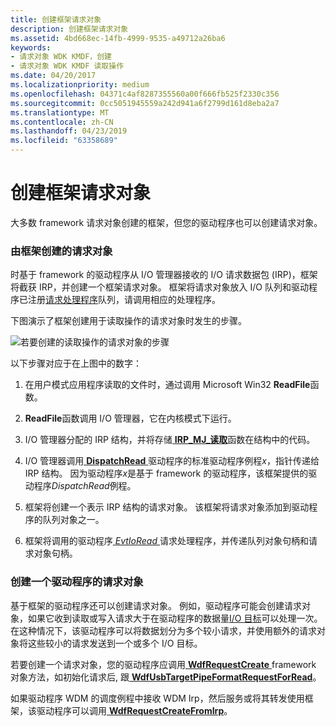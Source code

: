 ```yaml
---
title: 创建框架请求对象
description: 创建框架请求对象
ms.assetid: 4bd668ec-14fb-4999-9535-a49712a26ba6
keywords:
- 请求对象 WDK KMDF，创建
- 请求对象 WDK KMDF 读取操作
ms.date: 04/20/2017
ms.localizationpriority: medium
ms.openlocfilehash: 04371c4af8287355560a00f666fb525f2330c356
ms.sourcegitcommit: 0cc5051945559a242d941a6f2799d161d8eba2a7
ms.translationtype: MT
ms.contentlocale: zh-CN
ms.lasthandoff: 04/23/2019
ms.locfileid: "63358689"
---
```

# <a name="creating-framework-request-objects"></a>创建框架请求对象





大多数 framework 请求对象创建的框架，但您的驱动程序也可以创建请求对象。

### <a name="request-objects-created-by-the-framework"></a>由框架创建的请求对象

时基于 framework 的驱动程序从 I/O 管理器接收的 I/O 请求数据包 (IRP)，框架将截获 IRP，并创建一个框架请求对象。 框架将请求对象放入 I/O 队列和驱动程序已注册[请求处理程序](request-handlers.md)队列，请调用相应的处理程序。

下图演示了框架创建用于读取操作的请求对象时发生的步骤。

![若要创建的读取操作的请求对象的步骤](images/kmdf-creating-request-objects.png)

以下步骤对应于在上图中的数字：

1.  在用户模式应用程序读取的文件时，通过调用 Microsoft Win32 **ReadFile**函数。

2.  **ReadFile**函数调用 I/O 管理器，它在内核模式下运行。

3.  I/O 管理器分配的 IRP 结构，并将存储[ **IRP\_MJ\_读取**](https://msdn.microsoft.com/library/windows/hardware/ff550794)函数在结构中的代码。

4.  I/O 管理器调用[ **DispatchRead** ](https://docs.microsoft.com/windows-hardware/drivers/ddi/content/wdm/nc-wdm-driver_dispatch)驱动程序的标准驱动程序例程*x*，指针传递给 IRP 结构。 因为驱动程序*x*是基于 framework 的驱动程序，该框架提供的驱动程序*DispatchRead*例程。

5.  框架将创建一个表示 IRP 结构的请求对象。 该框架将请求对象添加到驱动程序的队列对象之一。

6.  框架将调用的驱动程序[ *EvtIoRead* ](https://msdn.microsoft.com/library/windows/hardware/ff541776)请求处理程序，并传递队列对象句柄和请求对象句柄。

### <a name="request-objects-created-by-a-driver"></a>创建一个驱动程序的请求对象

基于框架的驱动程序还可以创建请求对象。 例如，驱动程序可能会创建请求对象，如果它收到读取或写入请求大于在驱动程序的数据量[I/O 目标](using-i-o-targets.md)可以处理一次。 在这种情况下，该驱动程序可以将数据划分为多个较小请求，并使用额外的请求对象将这些较小的请求发送到一个或多个 I/O 目标。

若要创建一个请求对象，您的驱动程序应调用[ **WdfRequestCreate** ](https://msdn.microsoft.com/library/windows/hardware/ff549951) framework 对象方法，如初始化请求后, 跟[ **WdfUsbTargetPipeFormatRequestForRead**](https://msdn.microsoft.com/library/windows/hardware/ff551136)。

如果驱动程序 WDM 的调度例程中接收 WDM Irp，然后服务或将其转发使用框架，该驱动程序可以调用[ **WdfRequestCreateFromIrp**](https://msdn.microsoft.com/library/windows/hardware/ff549953)。

 

 





